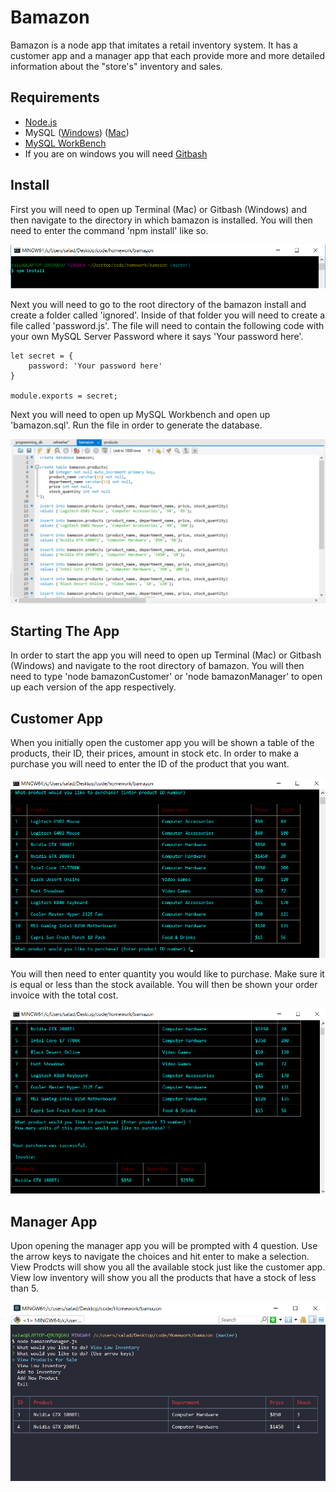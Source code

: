 # Bamazon

Bamazon is a node app that imitates a retail inventory system. It has a customer app and a manager app that each provide more and more detailed information about the "store's" inventory and sales.

## Requirements
- [Node.js](https://nodejs.org/en/download/) 
- MySQL ([Windows](https://dev.mysql.com/downloads/windows/installer/8.0.html)) ([Mac](https://dev.mysql.com/downloads/mysql))
- [MySQL WorkBench](https://dev.mysql.com/downloads/workbench/)
- If you are on windows you will need [Gitbash](https://git-scm.com/downloads)

## Install
First you will need to open up Terminal (Mac) or Gitbash (Windows) and then navigate to the directory in which bamazon is installed. You will then need to enter the command 'npm install' like so.

![](images/npm.png)

Next you will need to go to the root directory of the bamazon install and create a folder called 'ignored'. Inside of that folder you will need to create a file called 'password.js'. The file will need to contain the following code with your own MySQL Server Password where it says 'Your password here'.

```JS
let secret = {
    password: 'Your password here'
}

module.exports = secret;
```

Next you will need to open up MySQL Workbench and open up 'bamazon.sql'. Run the file in order to generate the database.

![](images/mysql.png)

## Starting The App
In order to start the app you will need to open up Terminal (Mac) or Gitbash (Windows) and navigate to the root directory of bamazon. You will then need to type 'node bamazonCustomer' or 'node bamazonManager' to open up each version of the app respectively.

## Customer App
When you initially open the customer app you will be shown a table of the products, their ID, their prices, amount in stock etc. In order to make a purchase you will need to enter the ID of the product that you want.

![](images/productid.png)

You will then need to enter quantity you would like to purchase. Make sure it is equal or less than the stock available. You will then be shown your order invoice with the total cost.

![](images/invoice.png)

## Manager App
Upon opening the manager app you will be prompted with 4 question. Use the arrow keys to navigate the choices and hit enter to make a selection. View Prodcts will show you all the available stock just like the customer app. View low inventory will show you all the products that have a stock of less than 5.

![](images/low.png)
